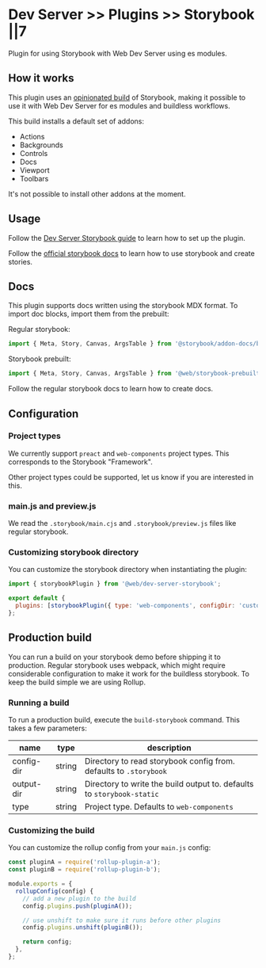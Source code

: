 # Dev Server >> Plugins >> Storybook ||7

Plugin for using Storybook with Web Dev Server using es modules.

## How it works

This plugin uses an [opinionated build](https://github.com/modernweb-dev/storybook-prebuilt) of Storybook, making it possible to use it with Web Dev Server for es modules and buildless workflows.

This build installs a default set of addons:

- Actions
- Backgrounds
- Controls
- Docs
- Viewport
- Toolbars

It's not possible to install other addons at the moment.

## Usage

Follow the [Dev Server Storybook guide](../../../guides/dev-server/storybook.md) to learn how to set up the plugin.

Follow the [official storybook docs](https://storybook.js.org/) to learn how to use storybook and create stories.

## Docs

This plugin supports docs written using the storybook MDX format. To import doc blocks, import them from the prebuilt:

Regular storybook:

```js
import { Meta, Story, Canvas, ArgsTable } from '@storybook/addon-docs/blocks';
```

Storybook prebuilt:

```js
import { Meta, Story, Canvas, ArgsTable } from '@web/storybook-prebuilt/addon-docs/blocks.js';
```

Follow the regular storybook docs to learn how to create docs.

## Configuration

### Project types

We currently support `preact` and `web-components` project types. This corresponds to the Storybook "Framework".

Other project types could be supported, let us know if you are interested in this.

### main.js and preview.js

We read the `.storybook/main.cjs` and `.storybook/preview.js` files like regular storybook.

### Customizing storybook directory

You can customize the storybook directory when instantiating the plugin:

```js
import { storybookPlugin } from '@web/dev-server-storybook';

export default {
  plugins: [storybookPlugin({ type: 'web-components', configDir: 'custom-directory' })],
};
```

## Production build

You can run a build on your storybook demo before shipping it to production. Regular storybook uses webpack, which might require considerable configuration to make it work for the buildless storybook. To keep the build simple we are using Rollup.

### Running a build

To run a production build, execute the `build-storybook` command. This takes a few parameters:

| name       | type   | description                                                            |
| ---------- | ------ | ---------------------------------------------------------------------- |
| config-dir | string | Directory to read storybook config from. defaults to `.storybook`      |
| output-dir | string | Directory to write the build output to. defaults to `storybook-static` |
| type       | string | Project type. Defaults to `web-components`                             |

### Customizing the build

You can customize the rollup config from your `main.js` config:

```js
const pluginA = require('rollup-plugin-a');
const pluginB = require('rollup-plugin-b');

module.exports = {
  rollupConfig(config) {
    // add a new plugin to the build
    config.plugins.push(pluginA());

    // use unshift to make sure it runs before other plugins
    config.plugins.unshift(pluginB());

    return config;
  },
};
```
